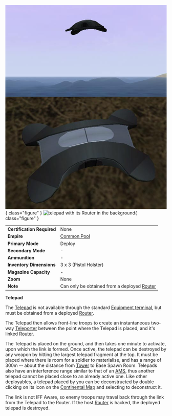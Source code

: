 ![Telepad](../images/Telepad.jpg){ class="figure" }
![ telepad with its
[Router](../vehicles/Router.md) in the background](../images/Telepad_deployed.jpg){ class="figure" }

|                            |                                                                      |
| -------------------------- | -------------------------------------------------------------------- |
| **Certification Required** | None                                                                 |
| **Empire**                 | [Common Pool](../terminology/Common_Pool.md)                         |
| **Primary Mode**           | Deploy                                                               |
| **Secondary Mode**         | \-                                                                   |
| **Ammunition**             | \-                                                                   |
| **Inventory Dimensions**   | 3 x 3 (Pistol Holster)                                               |
| **Magazine Capacity**      | \-                                                                   |
| **Zoom**                   | None                                                                 |
| **Note**                   | Can only be obtained from a deployed [Router](../vehicles/Router.md) |

**Telepad**

The [Telepad](Telepad.md) is not available through the standard
[Equipment terminal](../items/Equipment_Terminal.md), but must be obtained from
a deployed [Router](../vehicles/Router.md).

The Telepad then allows front-line troops to create an instantaneous two-way
[Teleporter](../terminology/Teleporter.md) between the point where the Telepad
is placed, and it's linked [Router](../vehicles/Router.md).

The Telepad is placed on the ground, and then takes one minute to activate, upon
which the link is formed. Once active, the telepad can be destroyed by any
weapon by hitting the largest telepad fragment at the top. It must be placed
where there is room for a soldier to materialise, and has a range of 300m --
about the distance from [Tower](../locations/Towers.md) to Base Spawn Room.
Telepads also have an interference range similar to that of an
[AMS](../vehicles/Advanced_Mobile_Station.md), thus another telepad cannot be
placed close to an already active one. Like other deployables, a telepad placed
by you can be deconstructed by double clicking on its icon on the
[Continental Map](../terminology/Continental_Map.md) and selecting to deconstruct it.

The link is not IFF Aware, so enemy troops may travel back through the link from
the Telepad to the Router. If the host [Router](../vehicles/Router.md) is
hacked, the deployed telepad is destroyed.

